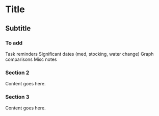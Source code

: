# Title

## Subtitle

### To add

Task reminders
Significant dates (med, stocking, water change)
Graph comparisons
Misc notes

### Section 2

Content goes here.

### Section 3

Content goes here.
